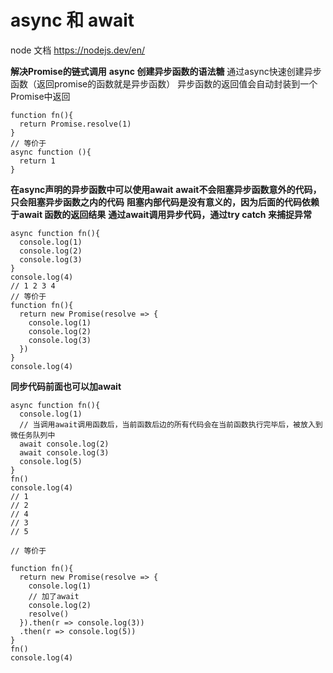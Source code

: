 # async 和 await
node 文档
<https://nodejs.dev/en/>

**解决Promise的链式调用**
**async 创建异步函数的语法糖**
通过async快速创建异步函数（返回promise的函数就是异步函数）
异步函数的返回值会自动封装到一个Promise中返回
```
function fn(){
  return Promise.resolve(1)
}
// 等价于
async function (){
  return 1
}
```

**在async声明的异步函数中可以使用await**
**await不会阻塞异步函数意外的代码，只会阻塞异步函数之内的代码**
**阻塞内部代码是没有意义的，因为后面的代码依赖于await 函数的返回结果**
**通过await调用异步代码，通过try catch 来捕捉异常**
```
async function fn(){
  console.log(1)
  console.log(2)
  console.log(3)
}
console.log(4)
// 1 2 3 4
// 等价于
function fn(){
  return new Promise(resolve => {
    console.log(1)
    console.log(2)
    console.log(3)
  })
}
console.log(4)
```
**同步代码前面也可以加await**
```
async function fn(){
  console.log(1)
  // 当调用await调用函数后，当前函数后边的所有代码会在当前函数执行完毕后，被放入到微任务队列中
  await console.log(2)
  await console.log(3)
  console.log(5)
}
fn()
console.log(4)
// 1
// 2
// 4
// 3
// 5

// 等价于

function fn(){
  return new Promise(resolve => {
    console.log(1)
    // 加了await
    console.log(2)
    resolve()
  }).then(r => console.log(3))
  .then(r => console.log(5))
}
fn()
console.log(4)
```